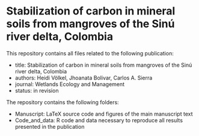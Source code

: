 # Stabilization of carbon in mineral soils from mangroves of the Sinú river delta, Colombia
This repository contains all files related to the following publication:

- title: Stabilization of carbon in mineral soils from mangroves of the Sinú river delta, Colombia
- authors: Heidi Völkel, Jhoanata Bolivar, Carlos A. Sierra
- journal: Wetlands Ecology and Management
- status: in revision

The repository contains the following folders:

- Manuscript: LaTeX source code and figures of the main manuscript text
- Code_and_data: R code and data necessary to reproduce all results presented in the publication


